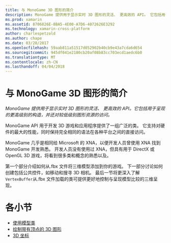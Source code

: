 ```yaml
---
title: 与 MonoGame 3D 图形的简介
description: MonoGame 提供用于显示实时 3D 图形的灵活、 更高效的 API。 它包括用于呈现的更高级别的构造，并还对较低级别图形资源的访问。
ms.prod: xamarin
ms.assetid: 8706826E-8BA5-4E00-A7D6-4072626E3292
ms.technology: xamarin-cross-platform
author: charlespetzold
ms.author: chape
ms.date: 03/28/2017
ms.openlocfilehash: 59aab811a51517d052902b40cb9e43a7cda6d654
ms.sourcegitcommit: 945df041e2180cb20af08b83cc703ecd1aedc6b0
ms.translationtype: MT
ms.contentlocale: zh-CN
ms.lasthandoff: 04/04/2018
---
```

# <a name="introduction-to-3d-graphics-with-monogame"></a>与 MonoGame 3D 图形的简介

_MonoGame 提供用于显示实时 3D 图形的灵活、 更高效的 API。它包括用于呈现的更高级别的构造，并还对较低级别图形资源的访问。_

MonoGame API 用于开发 3D 游戏和应用程序提供了一组广泛的类。 它支持对硬件的最大的性能，同时保持完全相同的语法在各种平台之间的直接访问。

MonoGame 几乎是相同给 Microsoft 的 XNA，以便开发人员曾使用 XNA 找到 MonoGame 开发熟悉。 开发人员没有使用过 XNA，但具有用于 DirectX 或 OpenGL 3D 游戏，将看到很多类和概念的熟悉以及。

第一个部分介绍如何从.fbx 文件将三维模型添加到你的游戏。 下一部分讨论如何创建包括公共控件，如移动和搜寻 3D 相机。 最后一节将更深入了解`VertexBuffer`从.fbx 文件加载的类可提供更好地控制与呈现模型比较的三维呈现。


# <a name="subsections"></a>各小节

- [使用模型类](~/graphics-games/monogame/3d/part1.md)
- [绘制带有顶点的 3D 图形](~/graphics-games/monogame/3d/part2.md)
- [3D 坐标](~/graphics-games/monogame/3d/part3.md)